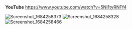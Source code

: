 **YouTube**
https://www.youtube.com/watch?v=5NI1tyRNFf4

![Screenshot_1684258373](https://github.com/ahmet-emir-cetin/flutter-todolist-mysql/assets/119484446/4971be24-b1ae-4e7c-bc37-47959c383e62)
![Screenshot_1684258328](https://github.com/ahmet-emir-cetin/flutter-todolist-mysql/assets/119484446/8da14e04-9195-450c-a3ff-4000ad8bce38)
![Screenshot_1684258466](https://github.com/ahmet-emir-cetin/flutter-todolist-mysql/assets/119484446/03bcd2e3-a99d-4f6f-b83d-0a412a1d6a20)
